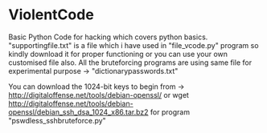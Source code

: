 # ViolentCode
Basic Python Code for hacking which covers python basics.
"supportingfile.txt" is a file which i have used in "file_vcode.py" program so kindly download it for proper functioning or you can use your own customised file also.
All the bruteforcing programs are using same file for experimental purpose -> "dictionarypasswords.txt"



You can download the 1024-bit keys to begin from -> http://digitaloffense.net/tools/debian-openssl/
or 
wget http://digitaloffense.net/tools/debian-openssl/debian_ssh_dsa_1024_x86.tar.bz2  for program "pswdless_sshbruteforce.py"
